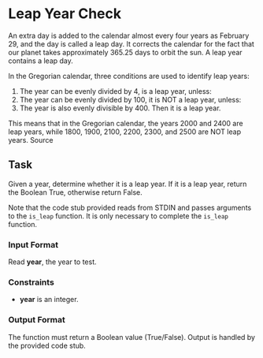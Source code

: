 <!DOCTYPE html>
<html>
<head>
    <meta charset="UTF-8">
    <title>Leap Year Check</title>
</head>
<body>
    <h1>Leap Year Check</h1>
    <p>An extra day is added to the calendar almost every four years as February 29, and the day is called a leap day. It corrects the calendar for the fact that our planet takes approximately 365.25 days to orbit the sun. A leap year contains a leap day.</p>
    <p>In the Gregorian calendar, three conditions are used to identify leap years:</p>
    <ol>
        <li>The year can be evenly divided by 4, is a leap year, unless:</li>
        <li>The year can be evenly divided by 100, it is NOT a leap year, unless:</li>
        <li>The year is also evenly divisible by 400. Then it is a leap year.</li>
    </ol>
  <p>This means that in the Gregorian calendar, the years 2000 and 2400 are leap years, while 1800, 1900, 2100, 2200, 2300, and 2500 are NOT leap years. Source</p>
    
<h2>Task</h2>
    <p>Given a year, determine whether it is a leap year. If it is a leap year, return the Boolean True, otherwise return False.</p>
    <p>Note that the code stub provided reads from STDIN and passes arguments to the <code>is_leap</code> function. It is only necessary to complete the <code>is_leap</code> function.</p>

<h3>Input Format</h3>
    <p>Read <strong>year</strong>, the year to test.</p>

<h3>Constraints</h3>
    <ul>
        <li><strong>year</strong> is an integer.</li>
    </ul>

 <h3>Output Format</h3>
    <p>The function must return a Boolean value (True/False). Output is handled by the provided code stub.</p>
</body>
</html>